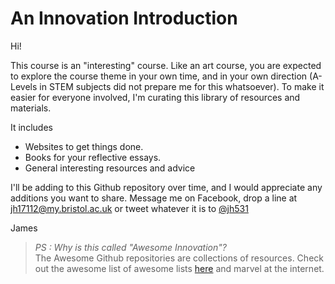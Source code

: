 # An Innovation Introduction

Hi!

This course is an "interesting" course. Like an art course, you are expected to explore the course theme in your own time, and in your own direction (A-Levels in STEM subjects did not prepare me for this whatsoever). To make it easier for everyone involved, I'm curating this library of resources and materials.

It includes
 * Websites to get things done.
 * Books for your reflective essays.
 * General interesting resources and advice
 
I'll be adding to this Github repository over time, and I would appreciate any additions you want to share. 
Message me on Facebook, drop a line at jh17112@my.bristol.ac.uk or tweet whatever it is to [@jh531](https://twitter.com/jh531) 

James


> *PS : Why is this called "Awesome Innovation"?*<br>
> The Awesome Github repositories are collections of resources. Check out the awesome list of awesome lists [here](https://github.com/sindresorhus/awesome) and marvel at the internet.
